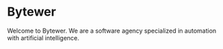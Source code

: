 # Bytewer

Welcome to Bytewer. We are a software agency specialized in automation with artificial intelligence.
